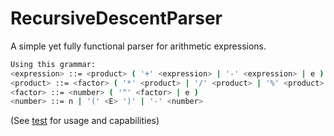 # RecursiveDescentParser
A simple yet fully functional parser for arithmetic expressions.


```sh
Using this grammar:
<expression> ::= <product> ( '+' <expression> | '-' <expression> | e )
<product> ::= <factor> ( '*' <product> | '/' <product> | '%' <product> | e )
<factor> ::= <number> ( '^' <factor> | e )
<number> ::= n | '(' <E> ')' | '-' <number>
```

(See [test](https://github.com/MadProgrammerGR/RecursiveDescentParser/blob/master/src/Test.java) for usage and capabilities)
